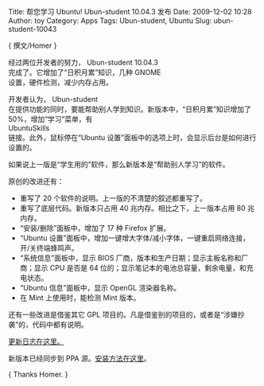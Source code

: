 Title: 帮您学习 Ubuntu! Ubun-student 10.04.3 发布
Date: 2009-12-02 10:28
Author: toy
Category: Apps
Tags: Ubun-student, Ubuntu
Slug: ubun-student-10043

{ 撰文/Homer }

经过两位开发者的努力， Ubun-student 10.04.3  
完成了。它增加了“日积月累”知识，几种 GNOME  
设置，硬件检测，减少内存占用。

开发者认为， Ubun-student  
在提供功能的同时，要能帮助别人学到知识。新版本中，“日积月累”知识增加了
50%，增加“学习”菜单，有  
UbuntuSkills  
链接。此外，鼠标停在“Ubuntu
设置”面板中的选项上时，会显示后台是如何进行设置的。

如果说上一版是“学生用的”软件，那么新版本是“帮助别人学习”的软件。

原创的改进还有：

* 重写了 20 个软件的说明。上一版的不清楚的叙述都重写了。  
* 重写了底层代码。新版本只占用 40 兆内存。相比之下，上一版本占用 80
兆内存。  
* “安装/删除”面板中，增加了 17 种 Firefox 扩展。  
* “Ubuntu
设置”面板中，增加一键增大字体/减小字体，一键重启网络连接，开/关终端蜂鸣声。  
* “系统信息”面板中，显示 BIOS
厂商，版本和生产日期；显示主板名称和厂商；显示 CPU 是否是 64
位的；显示笔记本的电池总容量，剩余电量，和充电状态。  
* “Ubuntu 信息”面板中，显示 OpenGL 渲染器名称。  
* 在 Mint 上使用时，能检测 Mint 版本。

还有一些改进是借鉴其它 GPL
项目的。凡是借鉴别的项目的，或者是“涉嫌抄袭”的，代码中都有说明。

[更新日志在这里。](http://tdt.sjtu.edu.cn/ubun-student/)

新版本已经同步到 PPA
源。[安装方法在这里](http://tdt.sjtu.edu.cn/ubun-student/?page_id=104)。

{ Thanks Homer. }
